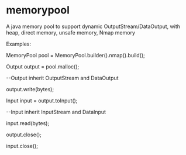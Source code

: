 # memorypool
A java memory pool to support dynamic OutputStream/DataOutput, with heap, direct memory, unsafe memory, Nmap memory

Examples:

MemoryPool pool = MemoryPool.builder().nmap().build();

Output output = pool.malloc();

--Output inherit OutputStream and DataOutput

output.write(bytes);

Input input = output.toInput();

--Input inherit InputStream and DataInput

input.read(bytes);

output.close();

input.close();

